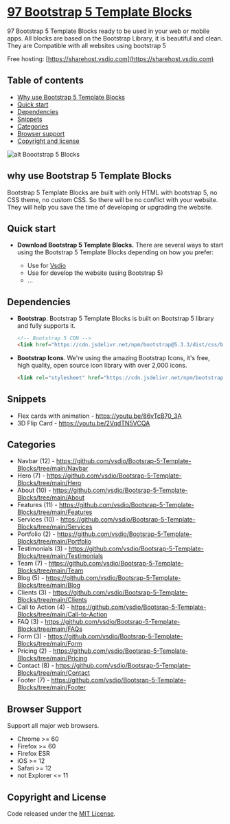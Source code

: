 # [97 Bootstrap 5 Template Blocks](https://vsdio.com/block.html)

97 Bootstrap 5 Template Blocks ready to be used in your web or mobile apps. All blocks are based on the Bootstrap Library, it is beautiful and clean. They are Compatible with all websites using bootstrap 5

Free hosting: [https://sharehost.vsdio.com](https://sharehost.vsdio.com)

## Table of contents

- [Why use Bootstrap 5 Template Blocks](#why-use-bootstrap-5-template-blocks)
- [Quick start](#quick-start)
- [Dependencies](#dependencies)
- [Snippets](#snippets)
- [Categories](#categories)
- [Browser support](#browser-support)
- [Copyright and license](#copyright-and-license)

![alt Boootstrap 5 Blocks](https://github.com/vsdio/Bootsrap-5-Template-Blocks/blob/main/bootstrap-5-blocks.jpg?raw=true)

## why use Bootstrap 5 Template Blocks
Bootstrap 5 Template Blocks are built with only HTML with bootstrap 5, no CSS theme, no custom CSS. So there will be no conflict with your website. They will help you save the time of developing or upgrading the website.

## Quick start

- **Download Bootstrap 5 Template Blocks.** There are several ways to start using the Bootstrap 5 Template Blocks depending on how you prefer:

    - Use for [Vsdio](https://vsdio.com)
    - Use for develop the website (using Bootstrap 5)
    - ...


## Dependencies

- **Bootstrap**. Bootstrap 5 Template Blocks is built on Bootstrap 5 library and fully supports it.
    ```html
    <!-- Bootstrap 5 CDN -->
    <link href="https://cdn.jsdelivr.net/npm/bootstrap@5.3.3/dist/css/bootstrap.min.css" rel="stylesheet" integrity="sha384-QWTKZyjpPEjISv5WaRU9OFeRpok6YctnYmDr5pNlyT2bRjXh0JMhjY6hW+ALEwIH" crossorigin="anonymous">
    ```

- **Bootstrap Icons**. We're using the amazing Bootstrap Icons, it's free, high quality, open source icon library with over 2,000 icons.
  ```html
  <link rel="stylesheet" href="https://cdn.jsdelivr.net/npm/bootstrap-icons@1.11.3/font/bootstrap-icons.min.css">
  ```

## Snippets

- Flex cards with animation - https://youtu.be/86vTcB70_3A
- 3D Flip Card - https://youtu.be/2VqdTN5VCQA
    
## Categories

- Navbar (12) - https://github.com/vsdio/Bootsrap-5-Template-Blocks/tree/main/Navbar
- Hero (7) - https://github.com/vsdio/Bootsrap-5-Template-Blocks/tree/main/Hero
- About (10) - https://github.com/vsdio/Bootsrap-5-Template-Blocks/tree/main/About
- Features (11) - https://github.com/vsdio/Bootsrap-5-Template-Blocks/tree/main/Features
- Services (10) - https://github.com/vsdio/Bootsrap-5-Template-Blocks/tree/main/Services
- Portfolio (2) - https://github.com/vsdio/Bootsrap-5-Template-Blocks/tree/main/Portfolio
- Testimonials (3) - https://github.com/vsdio/Bootsrap-5-Template-Blocks/tree/main/Testimonials
- Team (7) - https://github.com/vsdio/Bootsrap-5-Template-Blocks/tree/main/Team
- Blog (5) - https://github.com/vsdio/Bootsrap-5-Template-Blocks/tree/main/Blog
- Clients (3) - https://github.com/vsdio/Bootsrap-5-Template-Blocks/tree/main/Clients
- Call to Action (4) - https://github.com/vsdio/Bootsrap-5-Template-Blocks/tree/main/Call-to-Action
- FAQ (3) - https://github.com/vsdio/Bootsrap-5-Template-Blocks/tree/main/FAQs
- Form (3) - https://github.com/vsdio/Bootsrap-5-Template-Blocks/tree/main/Form
- Pricing (2) - https://github.com/vsdio/Bootsrap-5-Template-Blocks/tree/main/Pricing
- Contact (8) - https://github.com/vsdio/Bootsrap-5-Template-Blocks/tree/main/Contact
- Footer (7) - https://github.com/vsdio/Bootsrap-5-Template-Blocks/tree/main/Footer


## Browser Support

Support all major web browsers. 

- Chrome >= 60
- Firefox >= 60
- Firefox ESR
- iOS >= 12
- Safari >= 12
- not Explorer <= 11

## Copyright and License
Code released under the [MIT License](https://github.com/vsdio/Bootsrap-5-Template-Blocks/blob/main/LICENSE). 
